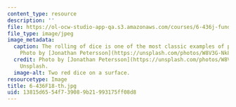 ```yaml
---
content_type: resource
description: ''
file: https://ol-ocw-studio-app-qa.s3.amazonaws.com/courses/6-436j-fundamentals-of-probability-fall-2018/13815d6554f739089b21993175ff08d8_6-436F18-th.jpg
file_type: image/jpeg
image_metadata:
  caption: The rolling of dice is one of the most classic examples of probability.
    Photo by [Jonathan Petersson](https://unsplash.com/photos/W8V3G-Nk8FE) on Unsplash.
  credit: Photo by [Jonathan Petersson](https://unsplash.com/photos/W8V3G-Nk8FE) on
    Unsplash.
  image-alt: Two red dice on a surface.
resourcetype: Image
title: 6-436F18-th.jpg
uid: 13815d65-54f7-3908-9b21-993175ff08d8
---
```

